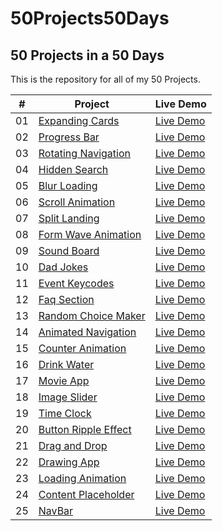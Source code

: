 # 50Projects50Days

## 50 Projects in a 50 Days

This is the repository for all of my 50 Projects.

|  #  | Project                                                                                                           | Live Demo                                                                          |
| :-: | ----------------------------------------------------------------------------------------------------------------- | ---------------------------------------------------------------------------------- |
| 01  | [Expanding Cards](https://github.com/karthickraja-kr/50Projects50Days/tree/main/Day-01-Expanding-Cards)           | [Live Demo](https://karthickraja.me/50Projects50Days/Day-01-Expanding-Cards/)      |
| 02  | [Progress Bar](https://github.com/karthickraja-kr/50Projects50Days/tree/main/Day-02-Progress-Bar)                 | [Live Demo](https://karthickraja.me/50Projects50Days/Day-02-Progress-Bar/)         |
| 03  | [Rotating Navigation](https://github.com/karthickraja-kr/50Projects50Days/tree/main/Day-03-Rotating-Navigation)   | [Live Demo](https://karthickraja.me/50Projects50Days/Day-03-Rotating-Navigation/)  |
| 04  | [Hidden Search](https://github.com/karthickraja-kr/50Projects50Days/tree/main/Day-04-Hidden-Search)               | [Live Demo](https://karthickraja.me/50Projects50Days/Day-04-Hidden-Search/)        |
| 05  | [Blur Loading](https://github.com/karthickraja-kr/50Projects50Days/tree/main/Day-05-Blur-Loading)                 | [Live Demo](https://karthickraja.me/50Projects50Days/Day-05-Blur-Loading/)         |
| 06  | [Scroll Animation](https://github.com/karthickraja-kr/50Projects50Days/tree/main/Day-06-Scroll-Animation)         | [Live Demo](https://karthickraja.me/50Projects50Days/Day-06-Scroll-Animation/)     |
| 07  | [Split Landing](https://github.com/karthickraja-kr/50Projects50Days/tree/main/Day-07-Split-Landing)               | [Live Demo](https://karthickraja.me/50Projects50Days/Day-07-Split-Landing/)        |
| 08  | [Form Wave Animation](https://github.com/karthickraja-kr/50Projects50Days/tree/main/Day-08-Form-Wave-Animation)   | [Live Demo](https://karthickraja.me/50Projects50Days/Day-08-Form-Wave-Animation/)  |
| 09  | [Sound Board](https://github.com/karthickraja-kr/50Projects50Days/tree/main/Day-09-Sound-Board)                   | [Live Demo](https://karthickraja.me/50Projects50Days/Day-09-Sound-Board/)          |
| 10  | [Dad Jokes](https://github.com/karthickraja-kr/50Projects50Days/tree/main/Day-10-Dad-Jokes)                       | [Live Demo](https://karthickraja.me/50Projects50Days/Day-10-Dad-Jokes/)            |
| 11  | [Event Keycodes](https://github.com/karthickraja-kr/50Projects50Days/tree/main/Day-11-Event-Keycodes)             | [Live Demo](https://karthickraja.me/50Projects50Days/Day-11-Event-Keycodes/)       |
| 12  | [Faq Section](https://github.com/karthickraja-kr/50Projects50Days/tree/main/Day-12-Faq-Section)                   | [Live Demo](https://karthickraja.me/50Projects50Days/Day-12-Faq-Section/)          |
| 13  | [Random Choice Maker](https://github.com/karthickraja-kr/50Projects50Days/tree/main/Day-13-Random-Choice-Maker)   | [Live Demo](https://karthickraja.me/50Projects50Days/Day-13-Random-Choice-Maker/)  |
| 14  | [Animated Navigation](https://github.com/karthickraja-kr/50Projects50Days/tree/main/Day-14-Animated-Navigation)   | [Live Demo](https://karthickraja.me/50Projects50Days/Day-14-Animated-Navigation/)  |
| 15  | [Counter Animation](https://github.com/karthickraja-kr/50Projects50Days/tree/main/Day-15-Counter-Animation)       | [Live Demo](https://karthickraja.me/50Projects50Days/Day-15-Counter-Animation/)    |
| 16  | [Drink Water](https://github.com/karthickraja-kr/50Projects50Days/tree/main/Day-16-Drink-Water)                   | [Live Demo](https://karthickraja.me/50Projects50Days/Day-16-Drink-Water/)          |
| 17  | [Movie App](https://github.com/karthickraja-kr/50Projects50Days/tree/main/Day-17-Movie-App)                       | [Live Demo](https://karthickraja.me/50Projects50Days/Day-17-Movie-App/)            |
| 18  | [Image Slider](https://github.com/karthickraja-kr/50Projects50Days/tree/main/Day-18-Image-Slider)                 | [Live Demo](https://karthickraja.me/50Projects50Days/Day-18-Image-Slider/)         |
| 19  | [Time Clock](https://github.com/karthickraja-kr/50Projects50Days/tree/main/Day-19-Time-Clock)                     | [Live Demo](https://karthickraja.me/50Projects50Days/Day-19-Time-Clock/)           |
| 20  | [Button Ripple Effect](https://github.com/karthickraja-kr/50Projects50Days/tree/main/Day-20-Button-Ripple-Effect) | [Live Demo](https://karthickraja.me/50Projects50Days/Day-20-Button-Ripple-Effect/) |
| 21  | [Drag and Drop](https://github.com/karthickraja-kr/50Projects50Days/tree/main/Day-21-Drag-and-Drop)               | [Live Demo](https://karthickraja.me/50Projects50Days/Day-21-Drag-and-Drop/)        |
| 22  | [Drawing App](https://github.com/karthickraja-kr/50Projects50Days/tree/main/Day-22-Drawing-App)                   | [Live Demo](https://karthickraja.me/50Projects50Days/Day-22-Drawing-App/)          |
| 23  | [Loading Animation](https://github.com/karthickraja-kr/50Projects50Days/tree/main/Day-23-Loading-Animation)       | [Live Demo](https://karthickraja.me/50Projects50Days/Day-23-Loading-Animation/)    |
| 24  | [Content Placeholder](https://github.com/karthickraja-kr/50Projects50Days/tree/main/Day-24-Content-Placeholder)   | [Live Demo](https://karthickraja.me/50Projects50Days/Day-24-Content-Placeholder/)  |
| 25  | [NavBar](https://github.com/karthickraja-kr/50Projects50Days/tree/main/Day-25-NavBar)                             | [Live Demo](https://karthickraja.me/50Projects50Days/Day-25-NavBar/)               |

